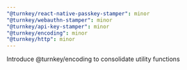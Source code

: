 ```yaml
---
"@turnkey/react-native-passkey-stamper": minor
"@turnkey/webauthn-stamper": minor
"@turnkey/api-key-stamper": minor
"@turnkey/encoding": minor
"@turnkey/http": minor
---
```


Introduce @turnkey/encoding to consolidate utility functions
